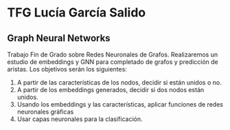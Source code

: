 # TFG Lucía García Salido

## Graph Neural Networks
Trabajo Fin de Grado sobre Redes Neuronales de Grafos. Realizaremos un estudio de embeddings y GNN para completado de grafos y predicción de aristas.
Los objetivos serán los siguientes:
1) A partir de las características de los nodos, decidir si están unidos o no.
2) A partir de los embeddings generados, decidir si dos nodos están unidos.
3) Usando los embeddings y las características, aplicar funciones de redes neuronales gráficas
4) Usar capas neuronales para la clasificación.



